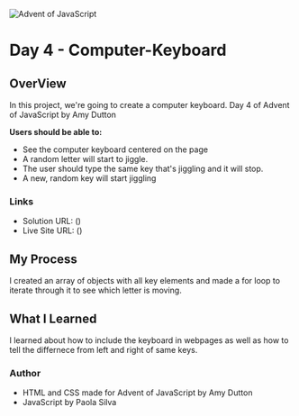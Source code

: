 ![Advent of JavaScript](https://adventofjavascript.s3.us-east-1.amazonaws.com/2021/advent-of-js-gumroad-cover.png)
# Day 4 - Computer-Keyboard

## OverView
In this project, we're going to create a computer keyboard.
Day 4 of Advent of JavaScript by Amy Dutton

**Users should be able to:**

- See the computer keyboard centered on the page
- A random letter will start to jiggle.
- The user should type the same key that's jiggling and it will stop.
- A new, random key will start jiggling

### Links

- Solution URL: ()
- Live Site URL: ()

## My Process
I created an array of objects with all key elements and made a for loop to iterate through it to see which letter is moving.

## What I Learned
I learned about how to include the keyboard in webpages as well as how to tell the differnece from left and right of same keys.

### Author
- HTML and CSS made for Advent of JavaScript by Amy Dutton
- JavaScript by Paola Silva
